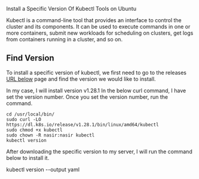 Install a Specific Version Of Kubectl Tools on Ubuntu

Kubectl is a command-line tool that provides an interface to control the cluster and its components. It can be used to execute commands in one or more containers, submit new workloads for scheduling on clusters, get logs from containers running in a cluster, and so on.

## Find Version
To install a specific version of kubectl, we first need to go to the releases [URL below](https://github.com/kubernetes/kubernetes/releases) page and find the version we would like to install.



In my case, I will install version v1.28.1 In the below curl command, I have set the version number. Once you set the version number, run the command.
```
cd /usr/local/bin/
sudo curl -LO https://dl.k8s.io/release/v1.28.1/bin/linux/amd64/kubectl
sudo chmod +x kubectl
sudo chown -R nasir:nasir kubectl
kubectl version
```

After downloading the specific version to my server, I will run the command below to install it.

kubectl version --output yaml